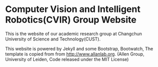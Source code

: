 # Computer Vision and Intelligent Robotics(CVIR) Group Website

This is the website of our academic research group at Changchun University of Science and Technology(CUST).

This website is powered by Jekyll and some Bootstrap, Bootwatch, The template is copied from from http://www.allanlab.org. (Allen Group, University of Leiden, Code released under the MIT License)
